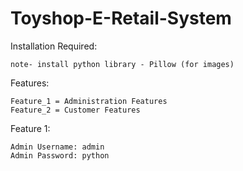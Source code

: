 # Toyshop-E-Retail-System

Installation Required:

    note- install python library - Pillow (for images)

Features:

    Feature_1 = Administration Features
    Feature_2 = Customer Features

Feature 1:

    Admin Username: admin
    Admin Password: python
